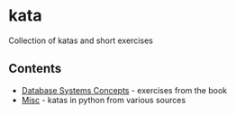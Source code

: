 # kata
Collection of katas and short exercises

## Contents

- [Database Systems Concepts](dbsc) - exercises from the book
- [Misc](misc) - katas in python from various sources